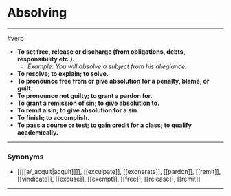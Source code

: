 # Absolving
---
#verb
- **To set free, release or discharge (from obligations, debts, responsibility etc.).**
	- _Example: You will absolve a subject from his allegiance._
- **To resolve; to explain; to solve.**
- **To pronounce free from or give absolution for a penalty, blame, or guilt.**
- **To pronounce not guilty; to grant a pardon for.**
- **To grant a remission of sin; to give absolution to.**
- **To remit a sin; to give absolution for a sin.**
- **To finish; to accomplish.**
- **To pass a course or test; to gain credit for a class; to qualify academically.**
---
### Synonyms
- [[[[a/_acquit|acquit]]]], [[exculpate]], [[exonerate]], [[pardon]], [[remit]], [[vindicate]], [[excuse]], [[exempt]], [[free]], [[release]], [[remit]]
---
